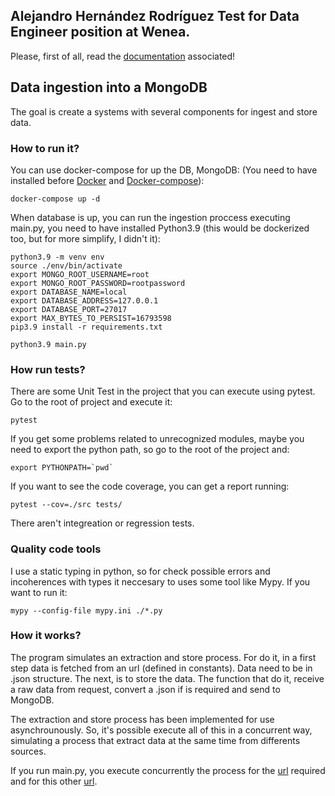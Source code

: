 ## Alejandro Hernández Rodríguez Test for Data Engineer position at Wenea.

Please, first of all, read the [documentation](https://www.dropbox.com/s/23y3kfivao04bxn/TestWeneaDataEngineerDoc.pdf?dl=0) associated!  


## Data ingestion into a MongoDB  ##

The goal is create a systems with several components for ingest and store data. 


### How to run it? ###

You can use docker-compose for up the DB, MongoDB: (You need to have installed before [Docker](https://docs.docker.com/engine/install/) and [Docker-compose](https://docs.docker.com/compose/install/)):
```
docker-compose up -d
```

When database is up, you can run the ingestion proccess executing main.py, you need to have installed 
Python3.9 (this would be dockerized too, but for more simplify, I didn't it): 
```
python3.9 -m venv env
source ./env/bin/activate
export MONGO_ROOT_USERNAME=root
export MONGO_ROOT_PASSWORD=rootpassword
export DATABASE_NAME=local
export DATABASE_ADDRESS=127.0.0.1 
export DATABASE_PORT=27017
export MAX_BYTES_TO_PERSIST=16793598
pip3.9 install -r requirements.txt

python3.9 main.py
```

### How run tests? ###

There are some Unit Test in the project that you can execute using pytest. Go to 
the root of project and execute it:
```
pytest
```

If you get some problems related to unrecognized modules, maybe you need 
to export the python path, so go to the root of the project and: 
```
export PYTHONPATH=`pwd`
```

If you want to see the code coverage, you can get a report running: 
```
pytest --cov=./src tests/
```

There aren't integreation or regression tests. 


### Quality code tools ### 

I use a static typing in python, so for check possible errors and incoherences with types it neccesary 
to uses some tool like Mypy.
If you want to run it: 
```
mypy --config-file mypy.ini ./*.py
```


### How it works? ###

The program simulates an extraction and store process. For do it, in a first step data is fetched from an url (defined in constants). Data need to be in .json structure. The next, is to store the data. The function that do it, receive a raw data from request, convert a .json if is required and send to MongoDB.

The extraction and store process has been implemented for use asynchrounously. So, it's possible execute all of this in a concurrent way, simulating a process that extract data at the same time from differents sources.

If you run main.py, you execute concurrently the process for the [url](https://raw.githubusercontent.com/chargeprice/open-ev-data/master/data/ev-data.json) required and for this other [url](https://data.wa.gov/api/views/f6w7-q2d2/rows.json). 


